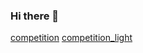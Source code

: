### Hi there 👋

<!--
**vk0st/vk0st** is a ✨ _special_ ✨ repository because its `README.md` (this file) appears on your GitHub profile.

Here are some ideas to get you started:

- 🔭 I’m currently working on ...
- 🌱 I’m currently learning ...
- 👯 I’m looking to collaborate on ...
- 🤔 I’m looking for help with ...
- 💬 Ask me about ...
- 📫 How to reach me: ...
- 😄 Pronouns: ...
- ⚡ Fun fact: ...
-->

[competition](https://road-to-kaggle-grandmaster.vercel.app/api/badges/1482234/competition)
[competition_light](https://road-to-kaggle-grandmaster.vercel.app/api/badges/1482234/competition/light)
